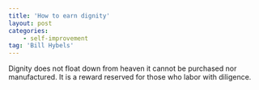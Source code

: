 ```yaml
---
title: 'How to earn dignity'
layout: post
categories:
    - self-improvement
tag: 'Bill Hybels'
---
```


Dignity does not float down from heaven it cannot be purchased nor manufactured. It is a reward reserved for those who labor with diligence.